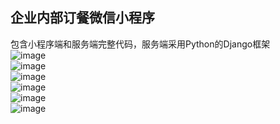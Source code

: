 ## 企业内部订餐微信小程序

包含小程序端和服务端完整代码，服务端采用Python的Django框架
<br>
![image](https://github.com/helongfistraiser/weixin/blob/master/image/1.png?raw=true)
<br>
![image](https://github.com/helongfistraiser/weixin/blob/master/image/2.png?raw=true)
<br>
![image](https://github.com/helongfistraiser/weixin/blob/master/image/3.png?raw=true)
<br>
![image](https://github.com/helongfistraiser/weixin/blob/master/image/4.png?raw=true)
<br>
![image](https://github.com/helongfistraiser/weixin/blob/master/image/5.png?raw=true)
<br>
![image](https://github.com/helongfistraiser/weixin/blob/master/image/6.png?raw=true)